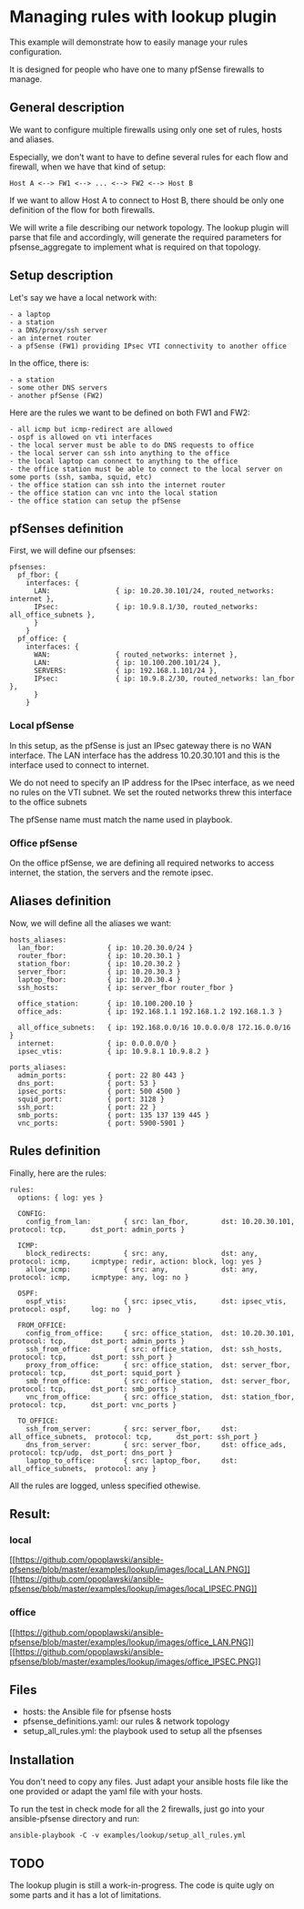 # Managing rules with lookup plugin

This example will demonstrate how to easily manage your rules configuration.

It is designed for people who have one to many pfSense firewalls to manage.

## General description

We want to configure multiple firewalls using only one set of rules, hosts and aliases.

Especially, we don't want to have to define several rules for each flow and firewall, when we have that kind of setup:
```
Host A <--> FW1 <--> ... <--> FW2 <--> Host B
```
If we want to allow Host A to connect to Host B, there should be only one definition of the flow for both firewalls.

We will write a file describing our network topology. The lookup plugin will parse that file and accordingly, will generate the required parameters for pfsense_aggregate to implement what is required on that topology.

## Setup description

Let's say we have a local network with:
```
- a laptop
- a station
- a DNS/proxy/ssh server
- an internet router
- a pfSense (FW1) providing IPsec VTI connectivity to another office
```


In the office, there is:
```
- a station
- some other DNS servers
- another pfSense (FW2)
```


Here are the rules we want to be defined on both FW1 and FW2:
```
- all icmp but icmp-redirect are allowed
- ospf is allowed on vti interfaces
- the local server must be able to do DNS requests to office
- the local server can ssh into anything to the office
- the local laptop can connect to anything to the office
- the office station must be able to connect to the local server on some ports (ssh, samba, squid, etc)
- the office station can ssh into the internet router
- the office station can vnc into the local station
- the office station can setup the pfSense
```

## pfSenses definition

First, we will define our pfsenses:
```
pfsenses:
  pf_fbor: {
    interfaces: {
      LAN:                { ip: 10.20.30.101/24, routed_networks: internet },
      IPsec:              { ip: 10.9.8.1/30, routed_networks: all_office_subnets },
      }
    }
  pf_office: {
    interfaces: {
      WAN:                { routed_networks: internet },
      LAN:                { ip: 10.100.200.101/24 },
      SERVERS:            { ip: 192.168.1.101/24 },
      IPsec:              { ip: 10.9.8.2/30, routed_networks: lan_fbor },
      }
    }
```

### Local pfSense

In this setup, as the pfSense is just an IPsec gateway there is no WAN interface. The LAN interface has the address 10.20.30.101 and this is the interface used to connect to internet.

We do not need to specify an IP address for the IPsec interface, as we need no rules on the VTI subnet. We set the routed networks threw this interface to the office subnets

The pfSense name must match the name used in playbook.

### Office pfSense

On the office pfSense, we are defining all required networks to access internet, the station, the servers and the remote ipsec.

## Aliases definition

Now, we will define all the aliases we want:
```
hosts_aliases:
  lan_fbor:             { ip: 10.20.30.0/24 }
  router_fbor:          { ip: 10.20.30.1 }
  station_fbor:         { ip: 10.20.30.2 }
  server_fbor:          { ip: 10.20.30.3 }
  laptop_fbor:          { ip: 10.20.30.4 }
  ssh_hosts:            { ip: server_fbor router_fbor }

  office_station:       { ip: 10.100.200.10 }
  office_ads:           { ip: 192.168.1.1 192.168.1.2 192.168.1.3 }

  all_office_subnets:   { ip: 192.168.0.0/16 10.0.0.0/8 172.16.0.0/16 }
  internet:             { ip: 0.0.0.0/0 }
  ipsec_vtis:           { ip: 10.9.8.1 10.9.8.2 }

ports_aliases:
  admin_ports:          { port: 22 80 443 }
  dns_port:             { port: 53 }
  ipsec_ports:          { port: 500 4500 }
  squid_port:           { port: 3128 }
  ssh_port:             { port: 22 }
  smb_ports:            { port: 135 137 139 445 }
  vnc_ports:            { port: 5900-5901 }
```

## Rules definition
Finally, here are the rules:
```
rules:
  options: { log: yes }

  CONFIG:
    config_from_lan:        { src: lan_fbor,        dst: 10.20.30.101,        protocol: tcp,      dst_port: admin_ports }

  ICMP:
    block_redirects:        { src: any,             dst: any,                 protocol: icmp,     icmptype: redir, action: block, log: yes }
    allow_icmp:             { src: any,             dst: any,                 protocol: icmp,     icmptype: any, log: no }

  OSPF:
    ospf_vtis:              { src: ipsec_vtis,      dst: ipsec_vtis,          protocol: ospf,     log: no  }

  FROM_OFFICE:
    config_from_office:     { src: office_station,  dst: 10.20.30.101,        protocol: tcp,      dst_port: admin_ports }
    ssh_from_office:        { src: office_station,  dst: ssh_hosts,           protocol: tcp,      dst_port: ssh_port }
    proxy_from_office:      { src: office_station,  dst: server_fbor,         protocol: tcp,      dst_port: squid_port }
    smb_from_office:        { src: office_station,  dst: server_fbor,         protocol: tcp,      dst_port: smb_ports }
    vnc_from_office:        { src: office_station,  dst: station_fbor,        protocol: tcp,      dst_port: vnc_ports }

  TO_OFFICE:
    ssh_from_server:        { src: server_fbor,     dst: all_office_subnets,  protocol: tcp,      dst_port: ssh_port }
    dns_from_server:        { src: server_fbor,     dst: office_ads,          protocol: tcp/udp,  dst_port: dns_port }
    laptop_to_office:       { src: laptop_fbor,     dst: all_office_subnets,  protocol: any }
```

All the rules are logged, unless specified othewise.

## Result:

### local

[[https://github.com/opoplawski/ansible-pfsense/blob/master/examples/lookup/images/local_LAN.PNG]]
[[https://github.com/opoplawski/ansible-pfsense/blob/master/examples/lookup/images/local_IPSEC.PNG]]

### office

[[https://github.com/opoplawski/ansible-pfsense/blob/master/examples/lookup/images/office_LAN.PNG]]
[[https://github.com/opoplawski/ansible-pfsense/blob/master/examples/lookup/images/office_IPSEC.PNG]]

## Files

* hosts: the Ansible file for pfsense hosts
* pfsense_definitions.yaml: our rules & network topology
* setup_all_rules.yml: the playbook used to setup all the pfsenses

## Installation

You don't need to copy any files. Just adapt your ansible hosts file like the one
provided or adapt the yaml file with your hosts.

To run the test in check mode for all the 2 firewalls, just go into your ansible-pfsense
directory and run:

```
ansible-playbook -C -v examples/lookup/setup_all_rules.yml
```

## TODO

The lookup plugin is still a work-in-progress. The code is quite ugly on some parts and it has a lot of limitations.
